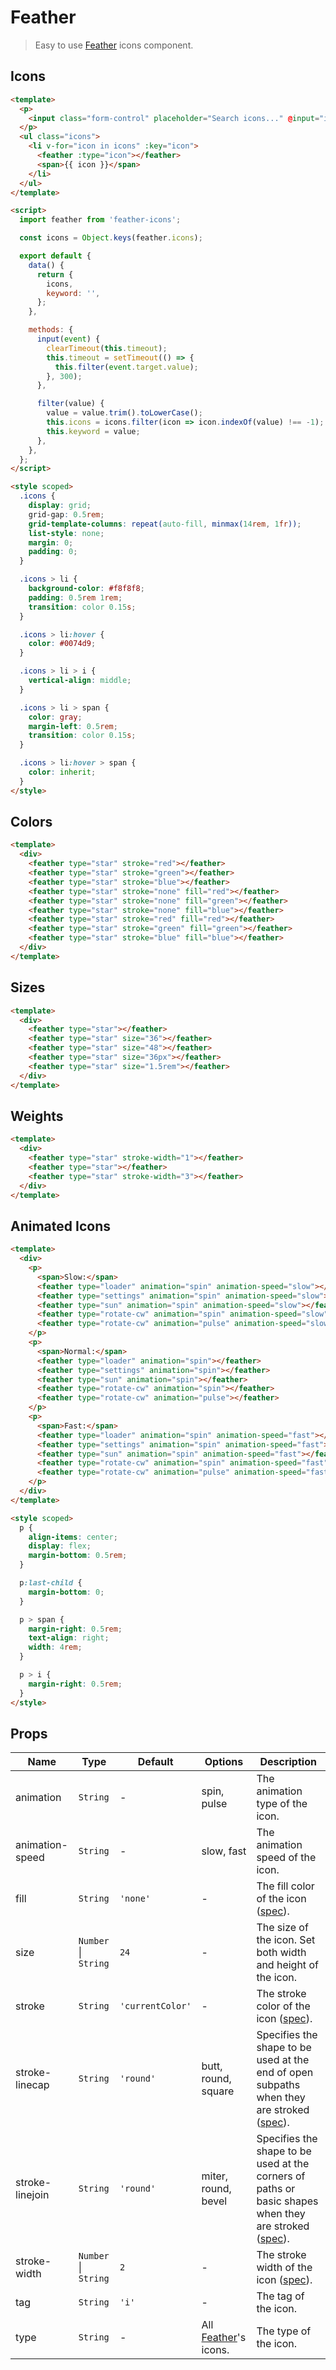 # Feather

> Easy to use [Feather](https://feathericons.com/) icons component.

## Icons

```html
<template>
  <p>
    <input class="form-control" placeholder="Search icons..." @input="input" :value="keyword">
  </p>
  <ul class="icons">
    <li v-for="icon in icons" :key="icon">
      <feather :type="icon"></feather>
      <span>{{ icon }}</span>
    </li>
  </ul>
</template>

<script>
  import feather from 'feather-icons';

  const icons = Object.keys(feather.icons);

  export default {
    data() {
      return {
        icons,
        keyword: '',
      };
    },

    methods: {
      input(event) {
        clearTimeout(this.timeout);
        this.timeout = setTimeout(() => {
          this.filter(event.target.value);
        }, 300);
      },

      filter(value) {
        value = value.trim().toLowerCase();
        this.icons = icons.filter(icon => icon.indexOf(value) !== -1);
        this.keyword = value;
      },
    },
  };
</script>

<style scoped>
  .icons {
    display: grid;
    grid-gap: 0.5rem;
    grid-template-columns: repeat(auto-fill, minmax(14rem, 1fr));
    list-style: none;
    margin: 0;
    padding: 0;
  }

  .icons > li {
    background-color: #f8f8f8;
    padding: 0.5rem 1rem;
    transition: color 0.15s;
  }

  .icons > li:hover {
    color: #0074d9;
  }

  .icons > li > i {
    vertical-align: middle;
  }

  .icons > li > span {
    color: gray;
    margin-left: 0.5rem;
    transition: color 0.15s;
  }

  .icons > li:hover > span {
    color: inherit;
  }
</style>
```

## Colors

```html
<template>
  <div>
    <feather type="star" stroke="red"></feather>
    <feather type="star" stroke="green"></feather>
    <feather type="star" stroke="blue"></feather>
    <feather type="star" stroke="none" fill="red"></feather>
    <feather type="star" stroke="none" fill="green"></feather>
    <feather type="star" stroke="none" fill="blue"></feather>
    <feather type="star" stroke="red" fill="red"></feather>
    <feather type="star" stroke="green" fill="green"></feather>
    <feather type="star" stroke="blue" fill="blue"></feather>
  </div>
</template>
```

## Sizes

```html
<template>
  <div>
    <feather type="star"></feather>
    <feather type="star" size="36"></feather>
    <feather type="star" size="48"></feather>
    <feather type="star" size="36px"></feather>
    <feather type="star" size="1.5rem"></feather>
  </div>
</template>
```

## Weights

```html
<template>
  <div>
    <feather type="star" stroke-width="1"></feather>
    <feather type="star"></feather>
    <feather type="star" stroke-width="3"></feather>
  </div>
</template>
```

## Animated Icons

```html
<template>
  <div>
    <p>
      <span>Slow:</span>
      <feather type="loader" animation="spin" animation-speed="slow"></feather>
      <feather type="settings" animation="spin" animation-speed="slow"></feather>
      <feather type="sun" animation="spin" animation-speed="slow"></feather>
      <feather type="rotate-cw" animation="spin" animation-speed="slow"></feather>
      <feather type="rotate-cw" animation="pulse" animation-speed="slow"></feather>
    </p>
    <p>
      <span>Normal:</span>
      <feather type="loader" animation="spin"></feather>
      <feather type="settings" animation="spin"></feather>
      <feather type="sun" animation="spin"></feather>
      <feather type="rotate-cw" animation="spin"></feather>
      <feather type="rotate-cw" animation="pulse"></feather>
    </p>
    <p>
      <span>Fast:</span>
      <feather type="loader" animation="spin" animation-speed="fast"></feather>
      <feather type="settings" animation="spin" animation-speed="fast"></feather>
      <feather type="sun" animation="spin" animation-speed="fast"></feather>
      <feather type="rotate-cw" animation="spin" animation-speed="fast"></feather>
      <feather type="rotate-cw" animation="pulse" animation-speed="fast"></feather>
    </p>
  </div>
</template>

<style scoped>
  p {
    align-items: center;
    display: flex;
    margin-bottom: 0.5rem;
  }

  p:last-child {
    margin-bottom: 0;
  }

  p > span {
    margin-right: 0.5rem;
    text-align: right;
    width: 4rem;
  }

  p > i {
    margin-right: 0.5rem;
  }
</style>
```

## Props

| Name | Type | Default | Options | Description |
| --- | --- | --- | --- | --- |
| animation | `String` | - | spin, pulse | The animation type of the icon. |
| animation-speed | `String` | - | slow, fast | The animation speed of the icon. |
| fill | `String` | `'none'` | - | The fill color of the icon ([spec](https://developer.mozilla.org/en-US/docs/Web/SVG/Attribute/fill)). |
| size | `Number` \| `String` | `24` | - | The size of the icon. Set both width and height of the icon. |
| stroke | `String` | `'currentColor'` | - | The stroke color of the icon ([spec](https://developer.mozilla.org/en-US/docs/Web/SVG/Attribute/stroke)). |
| stroke-linecap | `String` | `'round'` | butt, round, square | Specifies the shape to be used at the end of open subpaths when they are stroked ([spec](https://developer.mozilla.org/en-US/docs/Web/SVG/Attribute/stroke-linecap)). |
| stroke-linejoin | `String` | `'round'` | miter, round, bevel | Specifies the shape to be used at the corners of paths or basic shapes when they are stroked ([spec](https://developer.mozilla.org/en-US/docs/Web/SVG/Attribute/stroke-linejoin)). |
| stroke-width | `Number` \| `String` | `2` | - | The stroke width of the icon ([spec](https://developer.mozilla.org/en-US/docs/Web/SVG/Attribute/stroke-width)). |
| tag | `String` | `'i'` | - | The tag of the icon. |
| type | `String` | - | All [Feather](https://feathericons.com/)'s icons. | The type of the icon. |
